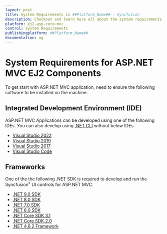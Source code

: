 ```yaml
---
layout: post
title: System Requirements in ##Platform_Name## - Syncfusion
description: Checkout and learn here all about the system requirements needed to use Syncfusion ##Platform_Name## Components.
platform: ej2-asp-core-mvc
control: System Requirements
publishingplatform: ##Platform_Name##
documentation: ug
---
```


# System Requirements for ASP.NET MVC EJ2 Components

To get start with ASP.NET MVC application, need to ensure the following software to be installed on the machine.

## Integrated Development Environment (IDE)

ASP.NET MVC Applications can be developed using one of the following IDEs. You can also develop using [.NET CLI](https://learn.microsoft.com/en-us/dotnet/core/tools/) without below IDEs.

* [Visual Studio 2022](https://visualstudio.microsoft.com/vs/)
* [Visual Studio 2019](https://visualstudio.microsoft.com/vs/older-downloads/)
* [Visual Studio 2017](https://visualstudio.microsoft.com/vs/older-downloads/)
* [Visual Studio Code](https://code.visualstudio.com/)

## Frameworks

One of the the following .NET SDK is required to develop and run the Syncfusion<sup style="font-size:70%">&reg;</sup> UI controls for ASP.NET MVC.

* [.NET 9.0 SDK](https://dotnet.microsoft.com/en-us/download/dotnet/9.0)
* [.NET 8.0 SDK](https://dotnet.microsoft.com/en-us/download/dotnet/8.0)
* [.NET 7.0 SDK](https://dotnet.microsoft.com/en-us/download/dotnet/7.0)
* [.NET 6.0 SDK](https://dotnet.microsoft.com/en-us/download/dotnet/6.0)
* [.NET Core SDK 3.1](https://dotnet.microsoft.com/en-us/download/dotnet/3.1)
* [.NET Core SDK 2.0](https://dotnet.microsoft.com/en-us/download/dotnet/2.0)
* [.NET 4.6.2 Framework](https://dotnet.microsoft.com/en-us/download/dotnet-framework/net462)

